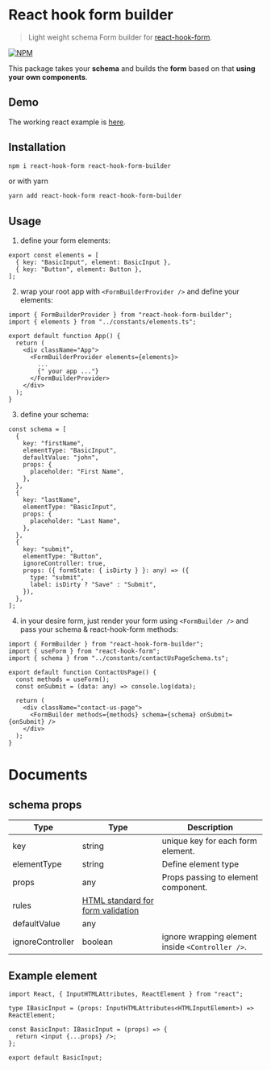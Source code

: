 # React hook form builder

> Light weight schema Form builder for [react-hook-form][react-hook-form].

[![NPM](https://img.shields.io/npm/v/react-hook-form-builder.svg)][package-npm-link]

This package takes your **schema** and builds the **form** based on that **using your own components**.

## Demo

The working react example is [here][react-example-github-link].

## Installation

```bash
npm i react-hook-form react-hook-form-builder
```

or with yarn

```bash
yarn add react-hook-form react-hook-form-builder
```

## Usage

1. define your form elements:

```tsx
export const elements = [
  { key: "BasicInput", element: BasicInput },
  { key: "Button", element: Button },
];
```

2. wrap your root app with `<FormBuilderProvider />` and define your elements:

```tsx
import { FormBuilderProvider } from "react-hook-form-builder";
import { elements } from "../constants/elements.ts";

export default function App() {
  return (
    <div className="App">
      <FormBuilderProvider elements={elements}>
        ...
        {" your app ..."}
      </FormBuilderProvider>
    </div>
  );
}
```

3.  define your schema:

```tsx
const schema = [
  {
    key: "firstName",
    elementType: "BasicInput",
    defaultValue: "john",
    props: {
      placeholder: "First Name",
    },
  },
  {
    key: "lastName",
    elementType: "BasicInput",
    props: {
      placeholder: "Last Name",
    },
  },
  {
    key: "submit",
    elementType: "Button",
    ignoreController: true,
    props: ({ formState: { isDirty } }: any) => ({
      type: "submit",
      label: isDirty ? "Save" : "Submit",
    }),
  },
];
```

4. in your desire form, just render your form using `<FormBuilder />` and pass your schema & react-hook-form methods:

```tsx
import { FormBuilder } from "react-hook-form-builder";
import { useForm } from "react-hook-form";
import { schema } from "../constants/contactUsPageSchema.ts";

export default function ContactUsPage() {
  const methods = useForm();
  const onSubmit = (data: any) => console.log(data);

  return (
    <div className="contact-us-page">
      <FormBuilder methods={methods} schema={schema} onSubmit={onSubmit} />
    </div>
  );
}
```

# Documents

## schema props

| Type             | Type                                                 | Description                                      |
| ---------------- | ---------------------------------------------------- | ------------------------------------------------ |
| key              | string                                               | unique key for each form element.                |
| elementType      | string                                               | Define element type                              |
| props            | any                                                  | Props passing to element component.              |
| rules            | [HTML standard for form validation][html-validation] |                                                  |
| defaultValue     | any                                                  |                                                  |
| ignoreController | boolean                                              | ignore wrapping element inside `<Controller />`. |

## Example element

```tsx
import React, { InputHTMLAttributes, ReactElement } from "react";

type IBasicInput = (props: InputHTMLAttributes<HTMLInputElement>) => ReactElement;

const BasicInput: IBasicInput = (props) => {
  return <input {...props} />;
};

export default BasicInput;
```

[html-validation]: https://developer.mozilla.org/en-US/docs/Learn/HTML/Forms/Form_validation
[react-hook-form]: https://react-hook-form.com/
[package-npm-link]: https://www.npmjs.com/package/react-hook-form-builder
[react-example-github-link]: https://github.com/sepehr09/react-hook-form-builder/tree/master/examples/react-app
